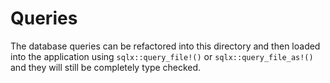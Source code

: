 # Queries

The database queries can be refactored into this directory and then loaded into the application using `sqlx::query_file!()` or `sqlx::query_file_as!()` and they will still be completely type checked.
